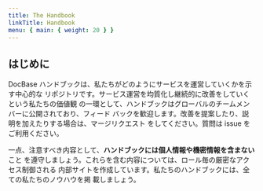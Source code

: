 ```yaml
---
title: The Handbook
linkTitle: Handbook
menu: { main: { weight: 20 } }
---
```


## はじめに

DocBase ハンドブックは、私たちがどのようにサービスを運営していくかを示す中心的な
リポジトリです。サービス運営を均質化し継続的に改善をしていくという私たちの価値観
の一環として、ハンドブックはグローバルのチームメンバーに公開されており、フィード
バックを歓迎します。改善を提案したり、説明を加えたりする場合は、マージリクエスト
をしてください。質問は issue をご利用ください。

一点、注意すべき内容として、**ハンドブックには個人情報や機密情報を含まない**こと
を遵守しましょう。これらを含む内容については、ロール毎の厳密なアクセス制御される
内部サイトを作成しています。私たちのハンドブックには、全ての私たちのノウハウを掲
載しましょう。
